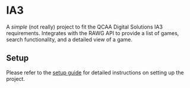 # IA3 

A *simple* (not really) project to fit the QCAA Digital Solutions IA3 requirements. Integrates with the RAWG API to 
provide a list of games, search functionality, and a detailed view of a game.

## Setup 

Please refer to the [setup guide](docs/setup.md) for detailed instructions on setting up the project.